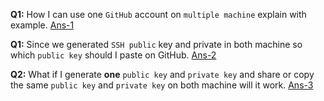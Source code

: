 **Q1:** How I can use one `GitHub` account on `multiple machine` explain with example. [Ans-1]()

**Q1:** Since we generated `SSH public` key and private in both machine so which `public key` should I paste on GitHub. [Ans-2]()

**Q2:** What if I generate **one** `public key` and `private key` and share or copy the same `public key` and `private key` on both machine will it work. [Ans-3]()
